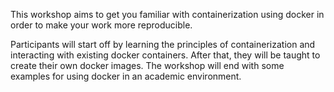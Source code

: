 This workshop aims to get you familiar with containerization using docker in order to make your 
work more reproducible.

Participants will start off by learning the principles of containerization and interacting with 
existing docker containers. After that, they will be taught to create their own docker images. 
The workshop will end with some examples for using docker in an academic environment.